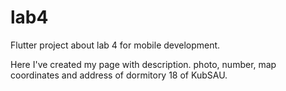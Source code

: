 # lab4

Flutter project about lab 4 for mobile development.

Here I've created my page with description. photo, number, map coordinates
and address of dormitory 18 of KubSAU.